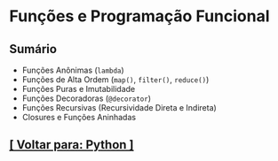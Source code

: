 # Funções e Programação Funcional

## Sumário

- Funções Anônimas (`lambda`)
- Funções de Alta Ordem (`map()`, `filter()`, `reduce()`)
- Funções Puras e Imutabilidade
- Funções Decoradoras (`@decorator`)
- Funções Recursivas (Recursividade Direta e Indireta)
- Closures e Funções Aninhadas

## [[ Voltar para: Python ]](../python.md)